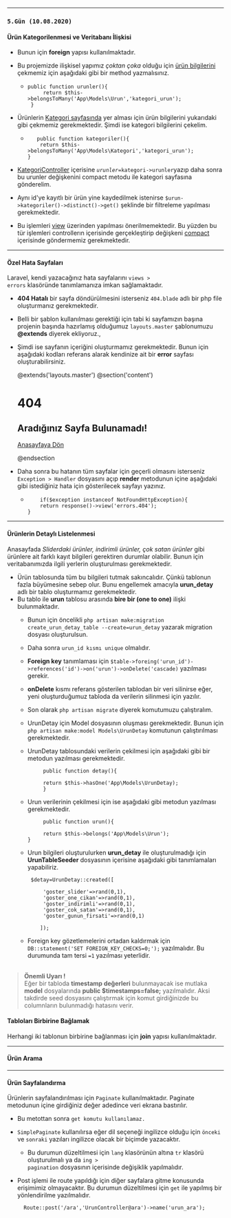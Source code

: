 <hr>
<h3><code>5.Gün (10.08.2020)</code></h3>
<h4>Ürün Kategorilenmesi ve Veritabanı İlişkisi</h4>

* Bunun için <b>foreign</b> yapısı kullanılmaktadır.
* Bu projemizde ilişkisel yapımız <i>çoktan çoka</i> olduğu için <ins>ürün bilgilerini</ins> çekmemiz için aşağıdaki gibi bir method yazmalısınız.

  * 	public function urunler(){
       		 return $this->belongsToMany('App\Models\Urun','kategori_urun');
   		 }
 * Ürünlerin <ins>Kategori sayfasında</ins> yer alması için ürün bilgilerini yukarıdaki gibi çekmemiz gerekmektedir. Şimdi ise kategori bilgilerini çekelim. 

   * 		public function kategoriler(){
       		 return $this->belongsToMany('App\Models\Kategori','kategori_urun');
    	 }
* <ins>KategoriController</ins> içerisine <code>$urunler=$kategori->urunler</code>yazıp daha sonra bu urunler değişkenini compact metodu ile kategori sayfasına gönderelim.

* Aynı id'ye kayıtlı bir ürün yine kaydedilmek istenirse <code>$urun->kategoriler()->distinct()->get()</code> şeklinde bir filtreleme yapılması gerekmektedir.
* Bu işlemleri <ins>view</ins> üzerinden yapılması önerilmemektedir. Bu yüzden bu tür işlemleri controllerın içerisinde gerçekleştirip değişkeni <ins>compact</ins> içerisinde göndermemiz gerekmektedir.

<hr><h4>Özel Hata Sayfaları</h4>

Laravel, kendi yazacağınız hata sayfalarını <code>views > errors</code> klasöründe tanımlamanıza imkan sağlamaktadır.
* <b>404 Hatalı</b> bir sayfa döndürülmesini isterseniz <code>404.blade</code> adlı bir php file oluşturmanız gerekmektedir.
* Belli bir şablon kullanılması gerektiği için tabi ki sayfamızın başına projenin başında hazırlamış olduğumuz <code>layouts.master</code> şablonumuzu <b>@extends</b> diyerek ekliyoruz.,
* Şimdi ise sayfanın içeriğini oluşturmamız gerekmektedir. Bunun için aşağıdaki kodları referans alarak kendinize ait bir <b>error</b> sayfası oluşturabilirsiniz.


	@extends('layouts.master')
    @section('content')

    <div class="container">
        <div class="jumbotron text-center">
            <h1>404</h1>
            <h2>Aradığınız Sayfa Bulunamadı!</h2>
                <a href="{{route('anasayfa')}}" class="btn btn-primary">Anasayfaya Dön</a>
        </div>
    </div>

    @endsection

* Daha sonra bu hatanın tüm sayfalar için geçerli olmasını isterseniz <code>Exception > Handler</code> dosyasını açıp <b>render</b> metodunun içine aşağıdaki gibi istediğiniz hata için gösterilecek sayfayı yazınız.

  * 		if($exception instanceof NotFoundHttpException){
            return response()->view('errors.404');
        }
        
        
 <hr><h4>Ürünlerin Detaylı Listelenmesi</h4>        
 
 Anasayfada <i>Sliderdaki ürünler, indirimli ürünler, çok satan ürünler</i> gibi ürünlere ait farklı kayıt bilgileri gerektiren durumlar olabilir. Bunun için veritabanımızda ilgili yerlerin oluşturulması gerekmektedir.
 * Ürün tablosunda tüm bu bilgileri tutmak sakıncalıdır. Çünkü tablonun fazla büyümesine sebep olur. Bunu engellemek amacıyla <b>urun_detay</b> adlı bir tablo oluşturmamız gerekmektedir.
 * Bu tablo ile <b>urun</b> tablosu arasında <b>bire bir (one to one)</b> ilişki bulunmaktadır.
	 * Bunun için öncelikli <code>php artisan make:migration create_urun_detay_table --create=urun_detay</code> yazarak migration dosyası oluşturulsun.
     * Daha sonra <code>urun_id kısmı unique</code> olmalıdır.
     * <b>Foreign key</b> tanımlaması için <code>$table->foreing('urun_id')->references('id')->on('urun')->onDelete('cascade)</code> yazılması gerekir.
     * <b>onDelete</b> kısmı referans gösterilen tablodan bir veri silinirse eğer, yeni oluşturduğumuz tabloda da verilerin silinmesi için yazılır.
     * Son olarak <code>php artisan migrate</code> diyerek komutumuzu çalıştıralım.
     * UrunDetay için Model dosyasının oluşması gerekmektedir. Bunun için <code>php artisan make:model Models\UrunDetay</code> komutunun çalıştırılması gerekmektedir.
     * UrunDetay tablosundaki verilerin çekilmesi için aşağıdaki gibi bir metodun yazılması gerekmektedir.
     
     			public function detay(){
                
                return $this->hasOne('App\Models\UrunDetay);
                }
     * Urun verilerinin çekilmesi için ise aşağıdaki gibi metodun yazılması gerekmektedir.	
     
                public function urun(){
                
                return $this->belongs('App\Models\Urun');
           }
     * Urun bilgileri oluşturulurken <b>urun_detay</b> ile oluşturulmadığı için <b>UrunTableSeeder</b> dosyasının içerisine aşağıdaki gibi tanımlamaları yapabiliriz.

		 	$detay=UrunDetay::created([

                'goster_slider'=>rand(0,1),
                'goster_one_cikan'=>rand(0,1),
                'goster_indirimli'=>rand(0,1),
                'goster_cok_satan'=>rand(0,1),
                'goster_gunun_firsati'=>rand(0,1)

               ]);
                  
    * Foreign key gözetlemelerini ortadan kaldırmak için <code>DB::statement('SET FOREIGN_KEY_CHECKS=0;');</code> yazılmalıdır. Bu durumunda tam tersi <code>=1</code> yazılması yeterlidir.</br></br>

> <b>Önemli Uyarı !</b></br>
> Eğer bir tabloda <b>timestamp değerleri</b> bulunmayacak ise mutlaka <b>model</b> dosyalarında <b>public $timestamps=false;</b> yazılmalıdır. Aksi takdirde seed dosyasını çalıştırmak için komut girdiğinizde bu columnların bulunmadığı hatasını verir.

<h4>Tabloları Birbirine Bağlamak</h4>

Herhangi iki tablonun birbirine bağlanması için <b>join</b> yapısı kullanılmaktadır.

<hr><h4>Ürün Arama</h4>

<hr><h4>Ürün Sayfalandırma</h4>

Ürünlerin sayfalandırılması için <code>Paginate</code> kullanılmaktadır. Paginate metodunun içine girdiğiniz değer adedince veri ekrana bastırılır.

* Bu metottan sonra <code>get komutu kullanılamaz.</code> 
* <code>SimplePaginate</code> kullanılırsa eğer dil seçeneği ingilizce olduğu için <code>önceki</code> ve <code>sonraki</code> yazıları ingilizce olacak bir biçimde yazacaktır.
	* Bu durumun düzeltilmesi için <code>lang</code> klasörünün altına <code>tr</code> klasörü oluşturulmalı ya da <code>ing > pagination</code> dosyasının içerisinde değişiklik yapılmalıdır.

* Post işlemi ile route yapıldığı için diğer sayfalara gitme konusunda erişimimiz olmayacaktır. Bu durumun düzeltilmesi için <code>get</code> ile yapılmış bir yönlendirilme yazılmalıdır.

		Route::post('/ara','UrunController@ara')->name('urun_ara'); 
